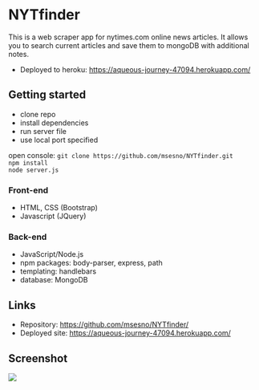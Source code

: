 # NYTfinder
This is a web scraper app for nytimes.com online news articles. It allows you to search current articles and save them to mongoDB with additional notes. 
- Deployed to heroku: https://aqueous-journey-47094.herokuapp.com/

## Getting started
- clone repo
- install dependencies
- run server file
- use local port specified

open console:
```git clone https://github.com/msesno/NYTfinder.git``` <br>
```npm install``` <br>
```node server.js```


### Front-end
- HTML, CSS (Bootstrap)
- Javascript (JQuery)

### Back-end
- JavaScript/Node.js
- npm packages: body-parser, express, path
- templating: handlebars
- database: MongoDB

## Links
- Repository: https://github.com/msesno/NYTfinder/
- Deployed site: https://aqueous-journey-47094.herokuapp.com/


## Screenshot
<img src="/public/assets/images/ss1.png"><br>